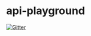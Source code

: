 # api-playground

[![Gitter](https://badges.gitter.im/Join%20Chat.svg)](https://gitter.im/18F/api-playground?utm_source=badge&utm_medium=badge&utm_campaign=pr-badge&utm_content=badge)
